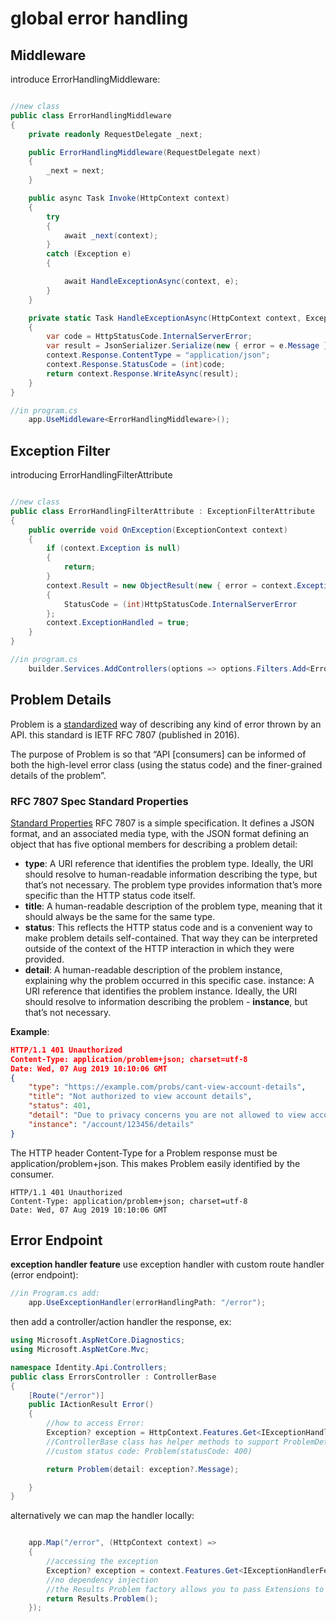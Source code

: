 # global error handling

## Middleware

introduce ErrorHandlingMiddleware:

```csharp

//new class
public class ErrorHandlingMiddleware
{
    private readonly RequestDelegate _next;

    public ErrorHandlingMiddleware(RequestDelegate next)
    {
        _next = next;
    }

    public async Task Invoke(HttpContext context)
    {
        try
        {
            await _next(context);
        }
        catch (Exception e)
        {

            await HandleExceptionAsync(context, e);
        }
    }

    private static Task HandleExceptionAsync(HttpContext context, Exception e)
    {
        var code = HttpStatusCode.InternalServerError;
        var result = JsonSerializer.Serialize(new { error = e.Message });
        context.Response.ContentType = "application/json";
        context.Response.StatusCode = (int)code;
        return context.Response.WriteAsync(result);
    }
}

//in program.cs
    app.UseMiddleware<ErrorHandlingMiddleware>();

```

## Exception Filter

introducing ErrorHandlingFilterAttribute
```csharp

//new class
public class ErrorHandlingFilterAttribute : ExceptionFilterAttribute
{
    public override void OnException(ExceptionContext context)
    {
        if (context.Exception is null)
        {
            return;
        }
        context.Result = new ObjectResult(new { error = context.Exception.Message })
        {
            StatusCode = (int)HttpStatusCode.InternalServerError
        };
        context.ExceptionHandled = true;
    }
}

//in program.cs
    builder.Services.AddControllers(options => options.Filters.Add<ErrorHandlingFilterAttribute>());

```

## Problem Details

Problem is a [standardized](https://www.rfc-editor.org/rfc/rfc7807) way of describing any kind of error thrown by an API. this standard is IETF RFC 7807 (published in 2016).

The purpose of Problem is so that “API [consumers] can be informed of both the high-level error class (using the status code) and the finer-grained details of the problem”.

### RFC 7807 Spec Standard Properties

[Standard Properties](https://www.rfc-editor.org/rfc/rfc7807#section-3.1)
RFC 7807 is a simple specification. It defines a JSON format, and an associated media type, with the JSON format defining an object that has five optional members for describing a problem detail:

- **type**: A URI reference that identifies the problem type. Ideally, the URI should resolve to human-readable information describing the type, but that’s not necessary. The problem type provides information that’s more specific than the HTTP status code itself.
- **title**: A human-readable description of the problem type, meaning that it should always be the same for the same type.
- **status**: This reflects the HTTP status code and is a convenient way to make problem details self-contained. That way they can be interpreted outside of the context of the HTTP interaction in which they were provided.
- **detail**: A human-readable description of the problem instance, explaining why the problem occurred in this specific case.
instance: A URI reference that identifies the problem instance. Ideally, the URI should resolve to information describing the problem - **instance**, but that’s not necessary.

**Example**:

```json
HTTP/1.1 401 Unauthorized
Content-Type: application/problem+json; charset=utf-8
Date: Wed, 07 Aug 2019 10:10:06 GMT
{
    "type": "https://example.com/probs/cant-view-account-details",
    "title": "Not authorized to view account details",
    "status": 401,
    "detail": "Due to privacy concerns you are not allowed to view account details of others. Only users with the role administrator are allowed to do this.",
    "instance": "/account/123456/details"
}

```

The HTTP header Content-Type for a Problem response must be application/problem+json. This makes Problem easily identified by the consumer.

```
HTTP/1.1 401 Unauthorized
Content-Type: application/problem+json; charset=utf-8
Date: Wed, 07 Aug 2019 10:10:06 GMT
```
## Error Endpoint

**exception handler feature**
use exception handler with custom route handler (error endpoint):

```csharp
//in Program.cs add:
    app.UseExceptionHandler(errorHandlingPath: "/error");
```

then add a controller/action handler the response, ex:

```csharp
using Microsoft.AspNetCore.Diagnostics;
using Microsoft.AspNetCore.Mvc;

namespace Identity.Api.Controllers;
public class ErrorsController : ControllerBase
{
    [Route("/error")]
    public IActionResult Error()
    {
        //how to access Error:
        Exception? exception = HttpContext.Features.Get<IExceptionHandlerFeature>()?.Error;
        //ControllerBase class has helper methods to support ProblemDetails creation
        //custom status code: Problem(statusCode: 400)

        return Problem(detail: exception?.Message);

    }
}
```

alternatively we can map the handler locally:

```csharp

    app.Map("/error", (HttpContext context) =>
    {
        //accessing the exception
        Exception? exception = context.Features.Get<IExceptionHandlerFeature>()?.Error;
        //no dependency injection
        //the Results Problem factory allows you to pass Extensions to customize the return values
        return Results.Problem();
    });
```

